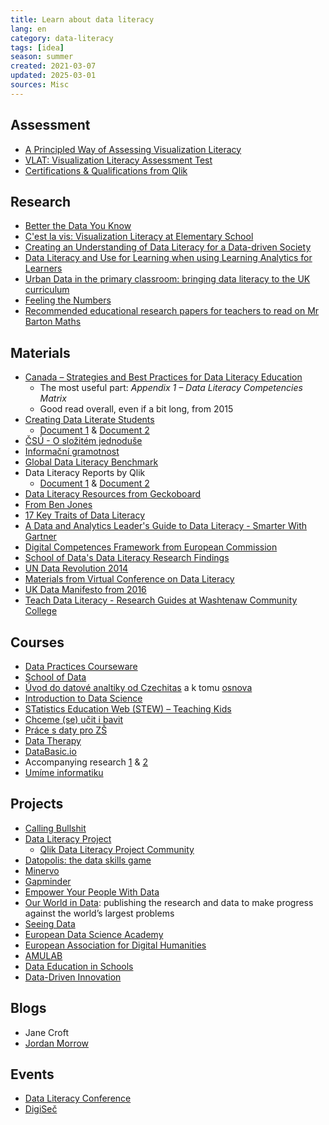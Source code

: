 ```yaml
---
title: Learn about data literacy
lang: en 
category: data-literacy
tags: [idea]
season: summer
created: 2021-03-07
updated: 2025-03-01
sources: Misc
---
```


## Assessment
- [A Principled Way of Assessing Visualization Literacy](../../assets/files/assessing-visualization-literacy.pdf)
- [VLAT: Visualization Literacy Assessment Test](https://www.bckwon.com/publication/vlat/)
- [Certifications & Qualifications from Qlik](https://www.qlik.com/us/services/training/certifications-and-qualifications)

## Research
- [Better the Data You Know](../../assets/files/better-data-you-know.pdf)
- [C'est la vis: Visualization Literacy at Elementary School](https://www.microsoft.com/en-us/research/project/cest-la-vis-visualization-literacy-elementary-school/)
- [Creating an Understanding of Data Literacy for a Data-driven Society](../../assets/files/data-driven-society.pdf)
- [Data Literacy and Use for Learning when using Learning Analytics for Learners](../../assets/files/data-literacy-for-learning.pdf)
- [Urban Data in the primary classroom: bringing data literacy to the UK curriculum](../../assets/files/bringing-data-literacy-into-uk-curriculum.pdf)
- [Feeling the Numbers](../../assets/files/the-feeling-of-numbers.pdf)
- [Recommended educational research papers for teachers to read on Mr Barton Maths](http://mrbartonmaths.com/teachers/research/)

## Materials
- [Canada – Strategies and Best Practices for Data Literacy Education](../../assets/files/strategies-and-best-practices-for-data-education.pdf)
	- The most useful part: *Appendix 1 – Data Literacy Competencies Matrix*
	- Good read overall, even if a bit long, from 2015
- [Creating Data Literate Students](http://datalit.sites.uofmhosting.net/)
	- [Document 1](../../assets/files/creating-data-literate-students.pdf) & [Document 2](../../assets/files/data-literacy-in-the-real-world.pdf)
- [ČSÚ - O složitém jednoduše](../../assets/files/o-slozitem-jednoduse.pdf)
- [Informační gramotnost](../../assets/files/informacni-gramotnost.pdf)
- [Global Data Literacy Benchmark](../../assets/files/global-data-literacy-benchmark.pdf)
- Data Literacy Reports by Qlik
	- [Document 1](../../assets/files/driving-data-literacy-in-the-enterprise.pdf) & [Document 2](../../assets/files/developing-a-data-literate-workforce.pdf)
- [Data Literacy Resources from Geckoboard](https://www.geckoboard.com/learn/data-literacy/)
- [From Ben Jones](https://dataliteracy.com/resources/)
- [17 Key Traits of Data Literacy](../../assets/files/key-traits-data-literacy.pdf)
- [A Data and Analytics Leader's Guide to Data Literacy - Smarter With Gartner](https://www.gartner.com/smarterwithgartner/a-data-and-analytics-leaders-guide-to-data-literacy/)
- [Digital Competences Framework from European Commission](../../assets/files/digital-competence-framework.pdf)
- [School of Data's Data Literacy Research Findings](https://schoolofdata.org/2016/01/08/our-data-literacy-research-findings/)
- [UN Data Revolution 2014](../../assets/files/a-world-that-counts.pdf)
- [Materials from Virtual Conference on Data Literacy](http://datalit.sites.uofmhosting.net/conference/schedule/)
- [UK Data Manifesto from 2016](../../assets/files/education-and-skills-for-the-data-economy.pdf)
- [Teach Data Literacy - Research Guides at Washtenaw Community College](http://libguides.wccnet.edu/c.php?g=587806&p=4258823)

## Courses
- [Data Practices Courseware](https://datapractices.org/courseware/)
- [School of Data](https://schoolofdata.org/courses/)
- [Úvod do datové analtiky od Czechitas](../../assets/files/czechitas-data-academy-uvod.pdf) a k tomu [osnova](../../assets/files/czechitas-data-academy-osnova.pdf)
- [Introduction to Data Science](https://www.introdatascience.org/)
- [STatistics Education Web (STEW) – Teaching Kids](https://www.amstat.org/asa/education/stew/home.aspx)
- [Chceme (se) učit i bavit](http://math4u.vsb.cz/cs)
- [Práce s daty pro ZŠ](https://pracesdaty.zcu.cz/)
- [Data Therapy](https://datatherapy.org/activities/)
- [DataBasic.io](https://databasic.io/en/)
- Accompanying research [1](https://www.media.mit.edu/publications/databasic-design-principles-tools-and-activities-for-data-literacy-learners/) & [2](https://www.media.mit.edu/publications/designing-tools-and-activities-for-data-literacy-learners/)
- [Umíme informatiku](https://www.umimeinformatiku.cz/)

## Projects
- [Calling Bullshit](https://callingbullshit.org/index.html)
- [Data Literacy Project](https://thedataliteracyproject.org/)
	- [Qlik Data Literacy Project Community](https://forum.thedataliteracyproject.org/)
- [Datopolis: the data skills game](https://missiondrive.io/datopolis)
- [Minervo](https://www.minervo.cz/)
- [Gapminder](https://www.gapminder.org/)
- [Empower Your People With Data](https://www.gobeyondthedata.com/)
- [Our World in Data](https://ourworldindata.org/): publishing the research and data to make progress against the world’s largest problems
- [Seeing Data](http://seeingdata.org/)
- [European Data Science Academy](http://edsa-project.eu/news/)
- [European Association for Digital Humanities](https://eadh.org/projects)
- [AMULAB](https://ksvi.mff.cuni.cz/amulab/index.php/cs/amulab/)
- [Data Education in Schools](https://dataschools.education/)
- [Data-Driven Innovation](https://ddi.ac.uk/)

## Blogs
- Jane Croft
- [Jordan Morrow](https://blog.qlik.com/jordan-morrow/)

## Events
- [Data Literacy Conference](http://dataliteracyconference.net/2018/english/#About)
- [DigiSeč](https://digisec.npi.cz/)